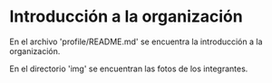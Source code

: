 # Introducción a la organización

En el archivo 'profile/README.md' se encuentra la introducción a la organización.

En el directorio 'img' se encuentran las fotos de los integrantes.
